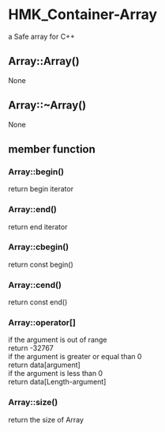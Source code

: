 # HMK_Container-Array
a Safe array for C++

## Array::Array()
None
## Array::~Array()
None
## member function
### Array::begin()
return begin iterator
### Array::end()
return end iterator
### Array::cbegin()
return const begin()
### Array::cend()
return const end()
### Array::operator[]
if the argument is out of range  
return -32767  
if the argument is greater or equal than 0  
return data\[argument]  
if the argument is less than 0  
return data\[Length-argument]  
### Array::size()
return the size of Array
